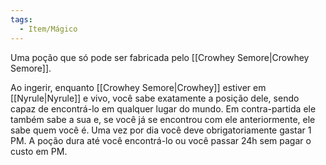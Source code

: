 ```yaml
---
tags:
  - Item/Mágico
---
```

Uma poção que só pode ser fabricada pelo [[Crowhey Semore|Crowhey Semore]].

Ao ingerir, enquanto [[Crowhey Semore|Crowhey]] estiver em [[Nyrule|Nyrule]] e vivo, você sabe exatamente a posição dele, sendo capaz de encontrá-lo em qualquer lugar do mundo. Em contra-partida ele também sabe a sua e, se você já se encontrou com ele anteriormente, ele sabe quem você é. Uma vez por dia você deve obrigatoriamente gastar 1 PM. A poção dura até você encontrá-lo ou você passar 24h sem pagar o custo em PM.
